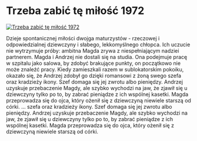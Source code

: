Trzeba zabić tę miłość 1972 
=============
[![Trzeba zabić tę miłość 1972 ](http://vidos.pl/images/player.gif)](http://vidos.pl/trzeba-zabic-te-milosc-1972)

 Dzieje spontanicznej miłości dwojga maturzystów - rzeczowej i odpowiedzialnej dziewczyny i słabego, lekkomyślnego chłopca. Ich uczucie nie wytrzymuje próby: ambitna Magda zrywa z niespełniającym nadziei partnerem. Magda i Andrzej nie dostali się na studia. Ona podejmuje pracę w szpitalu jako salowa, by zdobyć brakujące punkty, on początkowo nie może znaleźć pracy. Kiedy zamieszkali razem w sublokatorskim pokoiku, okazało się, że Andrzej zdobył go dzięki romansowi z żoną swego szefa oraz kradzieży ikony. Szef domaga się jej zwrotu albo pieniędzy. Andrzej uzyskuje przebaczenie Magdy, ale szybko wychodzi na jaw, że zjawił się u dziewczyny tylko po to, by zabrać pieniądze z ich wspólnej kasetki. Magda przeprowadza się do ojca, który ożenił się z dziewczyną niewiele starszą od córki.   ... szefa oraz kradzieży ikony. Szef domaga się jej zwrotu albo pieniędzy. Andrzej uzyskuje przebaczenie Magdy, ale szybko wychodzi na jaw, że zjawił się u dziewczyny tylko po to, by zabrać pieniądze z ich wspólnej kasetki. Magda przeprowadza się do ojca, który ożenił się z dziewczyną niewiele starszą od córki.
